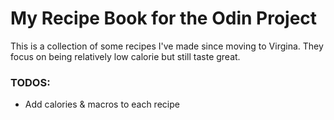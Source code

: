 # My Recipe Book for the Odin Project

This is a collection of some recipes I've made since moving to Virgina. They focus on being relatively low calorie but still taste great.

### TODOS:
- Add calories & macros to each recipe